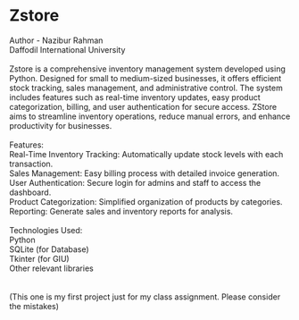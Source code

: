 # Zstore
Author - Nazibur Rahman
<br>
Daffodil International University
<br>
<br>
Zstore is a comprehensive inventory management system developed using Python. Designed for small to medium-sized businesses, it offers efficient stock tracking, sales management, and administrative control. The system includes features such as real-time inventory updates, easy product categorization, billing, and user authentication for secure access. ZStore aims to streamline inventory operations, reduce manual errors, and enhance productivity for businesses.
<br>
<br>
Features:
<br>
Real-Time Inventory Tracking: Automatically update stock levels with each transaction.
<br>
Sales Management: Easy billing process with detailed invoice generation.
<br>
User Authentication: Secure login for admins and staff to access the dashboard.
<br>
Product Categorization: Simplified organization of products by categories.
<br>
Reporting: Generate sales and inventory reports for analysis.
<br>
<br>
Technologies Used:
<br>
Python
<br>
SQLite (for Database)
<br>
Tkinter (for GIU)
<br>
Other relevant libraries
<br>
<br>
<br>
(This one is my first project just for my class assignment. Please consider the mistakes)
